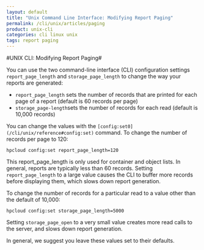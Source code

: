 ```yaml
---
layout: default
title: "Unix Command Line Interface: Modifying Report Paging"
permalink: /cli/unix/articles/paging
product: unix-cli
categories: cli linux unix
tags: report paging
---
```

#UNIX CLI: Modifying Report Paging#

You can use the two command-line interface (CLI) configuration settings `report_page_length` and `storage_page_length` to change the way your reports are generated:

* `report_page_length` sets the number of records that are printed for each page of a report (default is 60 records per page)
* `storage_page-length`sets the number of records for each read (default is 10,000 records)

You can change the values with the `[config:set0](/cli/unix/reference#config:set)` command.  To change the number of records per page to 120:

    hpcloud config:set report_page_length=120

This report_page_length is only used for container and object lists.  In general, reports are typically less than 60 records.  Setting `report_page_length` to a large value causes the CLI to buffer more records before displaying them, which slows down report generation.

To change the number of records for a particular read to a value other than the default of 10,000:

    hpcloud config:set storage_page_length=5000

Setting `storage_page_open` to a very small value creates more read calls to the server, and slows down report generation. 

In general, we suggest you leave these values set to their defaults.
